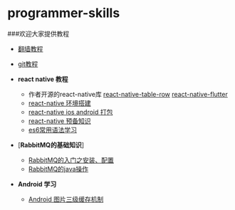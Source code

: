 # programmer-skills

###欢迎大家提供教程

- [翻墙教程](https://github.com/Cocoon-break/programmer-skills/blob/master/over-the-wall-tutorial.md)
- [git教程](https://github.com/Cocoon-break/programmer-skills/blob/master/git%E7%AE%80%E6%98%93%E6%95%99%E7%A8%8B.md)
- **react native 教程**
	- 作者开源的react-native库 [react-native-table-row](https://github.com/Cocoon-break/react-native-table-row)  [react-native-flutter](https://github.com/Cocoon-break/react-native-flutter)
	- [react-native 环境搭建](https://github.com/Cocoon-break/programmer-skills/blob/master/react-native-tutorial/react-native%E7%8E%AF%E5%A2%83%E9%85%8D%E7%BD%AE.md)
	- [react-native ios android 打包](https://github.com/Cocoon-break/programmer-skills/blob/master/react-native-tutorial/react-native-android-ios-package.md)
	- [react-native 预备知识](https://github.com/Cocoon-break/programmer-skills/blob/master/react-native-tutorial/react-native-basic.md)
	- [es6常用语法学习](https://github.com/Cocoon-break/programmer-skills/blob/master/react-native-tutorial/es6-basic-grammar.md)
- [**RabbitMQ的基础知识**]
	- [RabbitMQ的入门之安装、配置](https://github.com/Cocoon-break/programmer-skills/blob/master/RabbitMQ%E7%9A%84%E5%85%A5%E9%97%A8%E4%B9%8B%E5%AE%89%E8%A3%85%E3%80%81%E9%85%8D%E7%BD%AE.md)
	- [RabbitMQ的java操作](https://github.com/Cocoon-break/programmer-skills/tree/master/RabbitMQ)

- **Android 学习**
	- [Android 图片三级缓存机制](https://github.com/Cocoon-break/programmer-skills/blob/master/android_study/Android%E5%9B%BE%E7%89%87%E4%B8%89%E7%BA%A7%E7%BC%93%E5%AD%98%E6%9C%BA%E5%88%B6.md)

